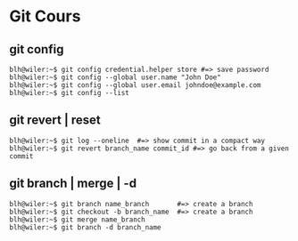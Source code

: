 # Git Cours

##  					git config

```console
blh@wiler:~$ git config credential.helper store #=> save password
blh@wiler:~$ git config --global user.name "John Doe"
blh@wiler:~$ git config --global user.email johndoe@example.com
blh@wiler:~$ git config --list
```

##						 git revert | reset	

```console
blh@wiler:~$ git log --oneline  #=> show commit in a compact way
blh@wiler:~$ git revert branch_name commit_id #=> go back from a given commit
```

##						git branch | merge | -d

```console
blh@wiler:~$ git branch name_branch       #=> create a branch
blh@wiler:~$ git checkout -b branch_name  #=> create a branch
blh@wiler:~$ git merge name_branch
blh@wiler:~$ git branch -d branch_name
```